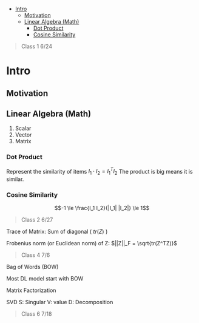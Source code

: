- [Intro](#intro)
  - [Motivation](#motivation)
  - [Linear Algebra (Math)](#linear-algebra-math)
    - [Dot Product](#dot-product)
    - [Cosine Similarity](#cosine-similarity)


> Class 1 6/24
# Intro
## Motivation

## Linear Algebra (Math)
1. Scalar
2. Vector
3. Matrix 
 

### Dot Product
Represent the similarity of items
$I_1 \cdot I_2 = I_1^T I_2$
The product is big means it is similar.

### Cosine Similarity

$$-1 \le \frac{I_1 I_2}{|I_1| |I_2|} \le 1$$
> Class 2 6/27

Trace of Matrix:  Sum of diagonal ( $tr(Z)$ )

Frobenius norm (or Euclidean norm) of Z:
$||Z||_F = \sqrt{tr(Z^TZ)}$

> Class 4 7/6

Bag of Words (BOW)

Most DL model start with BOW

Matrix Factorization

SVD
S: Singular V: value D: Decomposition


> Class 6 7/18
